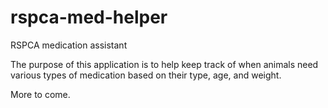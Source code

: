 rspca-med-helper
================

RSPCA medication assistant


The purpose of this application is to help keep track of
when animals need various types of medication based on their type, age, and weight.

More to come.
